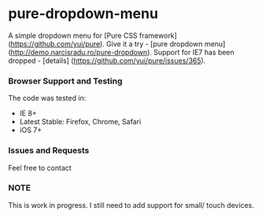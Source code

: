 pure-dropdown-menu
==================

A simple dropdown menu for [Pure CSS framework] (https://github.com/yui/pure). Give it a try - [pure dropdown menu] (http://demo.narcisradu.ro/pure-dropdown). Support for IE7 has been dropped - [details] (https://github.com/yui/pure/issues/365).

### Browser Support and Testing
The code was tested in:
* IE 8+
* Latest Stable: Firefox, Chrome, Safari
* iOS 7+

### Issues and Requests
Feel free to contact

### NOTE
This is work in progress. I still need to add support for small/ touch devices.


